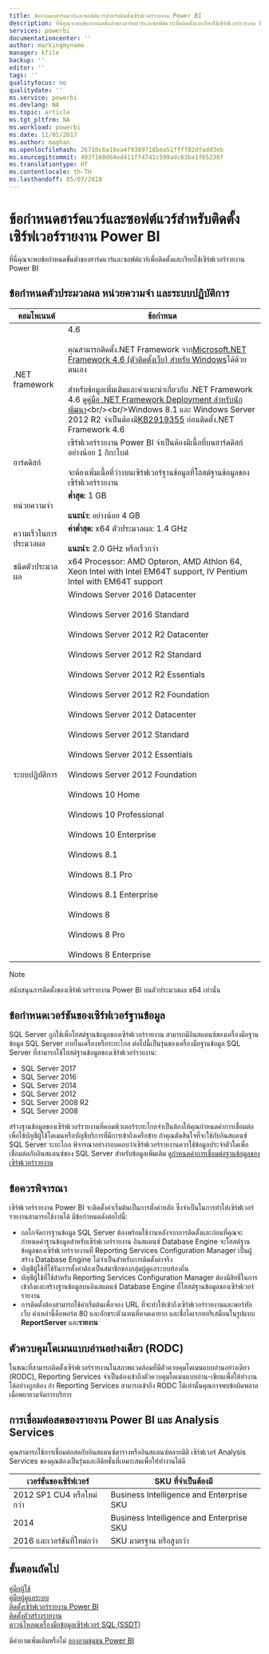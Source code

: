 ```yaml
---
title: ข้อกำหนดฮาร์ดแวร์และซอฟต์แวร์สำหรับติดตั้งเซิร์ฟเวอร์รายงาน Power BI
description: ที่นี่คุณจะพบข้อกำหนดขั้นต่ำของฮาร์ดแวร์และซอฟต์แวร์เพื่อติดตั้งและเรียกใช้เซิร์ฟเวอร์รายงาน Power BI
services: powerbi
documentationcenter: ''
author: markingmyname
manager: kfile
backup: ''
editor: ''
tags: ''
qualityfocus: no
qualitydate: ''
ms.service: powerbi
ms.devlang: NA
ms.topic: article
ms.tgt_pltfrm: NA
ms.workload: powerbi
ms.date: 11/01/2017
ms.author: maghan
ms.openlocfilehash: 26710c6a19ea4f9389718bea51ffff82dfadd3eb
ms.sourcegitcommit: 493f160d04ed411ff4741c599adc63ba1f65230f
ms.translationtype: HT
ms.contentlocale: th-TH
ms.lasthandoff: 05/07/2018
---
```

# <a name="hardware-and-software-requirements-for-installing-power-bi-report-server"></a>ข้อกำหนดฮาร์ดแวร์และซอฟต์แวร์สำหรับติดตั้งเซิร์ฟเวอร์รายงาน Power BI
ที่นี่คุณจะพบข้อกำหนดขั้นต่ำของฮาร์ดแวร์และซอฟต์แวร์เพื่อติดตั้งและเรียกใช้เซิร์ฟเวอร์รายงาน Power BI

## <a name="processor-memory-and-operating-system-requirements"></a>ข้อกำหนดตัวประมวลผล หน่วยความจำ และระบบปฏิบัติการ
| คอมโพเนนต์ | ข้อกำหนด |
| --- | --- |
| .NET framework |4.6<br><br>คุณสามารถติดตั้ง.NET Framework จาก[Microsoft.NET Framework 4.6 (ตัวติดตั้งเว็บ) สำหรับ Windows](http://support.microsoft.com/kb/3045560)ได้ด้วยตนเอง<br/><br/> สำหรับข้อมูลเพิ่มเติมและคำแนะนำเกี่ยวกับ .NET Framework 4.6 ดู[คู่มือ .NET Framework Deployment สำหรับนักพัฒนา](http://msdn.microsoft.com/library/ee942965\(v=vs.110\).aspx)<br/><br/>Windows 8.1 และ Windows Server 2012 R2 จำเป็นต้องมี[KB2919355](http://support.microsoft.com/kb/2919355) ก่อนติดตั้ง.NET Framework 4.6 |
| ฮาร์ดดิสก์ |เซิร์ฟเวอร์รายงาน Power BI จำเป็นต้องมีเนื้อที่บนฮาร์ดดิสก์อย่างน้อย 1 กิกะไบต์<br><br>จะต้องเพิ่มเนื้อที่ว่างบนเซิร์ฟเวอร์ฐานข้อมูลที่โฮสต์ฐานข้อมูลของเซิร์ฟเวอร์รายงาน |
| หน่วยความจำ |**ต่ำสุด:** 1 GB<br/><br/> **แนะนำ:** อย่างน้อย 4 GB |
| ความเร็วในการประมวลผล |**ค่าต่ำสุด:** x64 ตัวประมวลผล: 1.4 GHz<br/><br/> **แนะนำ:** 2.0 GHz หรือเร็วกว่า |
| ชนิดตัวประมวลผล |x64 Processor: AMD Opteron, AMD Athlon 64, Xeon Intel with Intel EM64T support, IV Pentium Intel with EM64T support |
| ระบบปฏิบัติการ |Windows Server 2016 Datacenter<br><br>Windows Server 2016 Standard<br><br>Windows Server 2012 R2 Datacenter<br><br>Windows Server 2012 R2 Standard<br><br>Windows Server 2012 R2 Essentials<br><br>Windows Server 2012 R2 Foundation<br><br>Windows Server 2012 Datacenter<br><br>Windows Server 2012 Standard<br><br>Windows Server 2012 Essentials<br><br>Windows Server 2012 Foundation<br><br>Windows 10 Home<br><br>Windows 10 Professional<br><br>Windows 10 Enterprise<br><br>Windows 8.1<br><br>Windows 8.1 Pro<br><br>Windows 8.1 Enterprise<br><br>Windows 8<br><br>Windows 8 Pro<br><br>Windows 8 Enterprise |

> [!NOTE]
> สนับสนุนการติดตั้งของเซิร์ฟเวอร์รายงาน Power BI บนตัวประมวลผล x64 เท่านั้น
> 
> 

## <a name="database-server-version-requirements"></a>ข้อกำหนดเวอร์ชันของเซิร์ฟเวอร์ฐานข้อมูล
SQL Server ถูกใช้เพื่อโฮสต์ฐานข้อมูลของเซิร์ฟเวอร์รายงาน สามารถมีอินสแตนซ์ของเครื่องมือฐานข้อมูล SQL Server ภายในเครื่องหรือระยะไกล ต่อไปนี้เป็นรุ่นของเครื่องมือฐานข้อมูล SQL Server ที่สามารถใช้โฮสต์ฐานข้อมูลของเซิร์ฟเวอร์รายงาน:

* SQL Server 2017
* SQL Server 2016
* SQL Server 2014
* SQL Server 2012
* SQL Server 2008 R2
* SQL Server 2008

สร้างฐานข้อมูลของเซิร์ฟเวอร์รายงานที่คอมพิวเตอร์ระยะไกลจำเป็นต้องให้คุณกำหนดค่าการเชื่อมต่อเพื่อใช้บัญชีผู้ใช้โดเมนหรือบัญชีบริการที่มีการเข้าถึงเครือข่าย ถ้าคุณตัดสินใจที่จะใช้กับอินสแตนซ์ SQL Server ระยะไกล พิจารณาอย่างรอบคอบว่าเซิร์ฟเวอร์รายงานควรใช้ข้อมูลประจำตัวใดเพื่อเชื่อมต่อกับอินสแตนซ์ของ SQL Server สำหรับข้อมูลเพิ่มเติม ดู[กำหนดค่าการเชื่อมต่อฐานข้อมูลของเซิร์ฟเวอร์รายงาน](https://docs.microsoft.com/sql/reporting-services/install-windows/configure-a-report-server-database-connection-ssrs-configuration-manager)

## <a name="considerations"></a>ข้อควรพิจารณา
เซิร์ฟเวอร์รายงาน Power BI จะติดตั้งค่าเริ่มต้นเป็นการตั้งค่าหลัก ซึ่งจำเป็นในการทำให้เซิร์ฟเวอร์รายงานสามารถใช้งานได้ มีข้อกำหนดดังต่อไปนี้:

* กลไกจัดการฐานข้อมูล SQL Server ต้องพร้อมใช้งานหลังจากการติดตั้งและก่อนที่คุณจะกำหนดค่าฐานข้อมูลสำหรับเซิร์ฟเวอร์รายงาน อินสแตนซ์ Database Engine จะโฮสต์ฐานข้อมูลของเซิร์ฟเวอร์รายงานที่ Reporting Services Configuration Manager เป็นผู้สร้าง Database Engine ไม่จำเป็นสำหรับการติดตั้งค่าจริง
* บัญชีผู้ใช้ที่ใช้รันการตั้งค่าต้องเป็นสมาชิกของกลุ่มผู้ดูแลระบบท้องถิ่น
* บัญชีผู้ใช้ที่ใช้สำหรับ Reporting Services Configuration Manager ต้องมีสิทธิ์ในการเข้าถึงและสร้างฐานข้อมูลบนอินสแตนซ์ Database Engine ที่โฮสต์ฐานข้อมูลของเซิร์ฟเวอร์รายงาน
* การติดตั้งต้องสามารถใช้ค่าเริ่มต้นเพื่อจอง URL ที่จะทำให้เข้าถึงเซิร์ฟเวอร์รายงานและพอร์ทัลเว็บ ค่าเหล่านี้คือพอร์ต 80 และอักขระตัวแทนที่คาดเดายาก และชื่อไดเรกทอรีเสมือนในรูปแบบ **ReportServer** และ**รายงาน**

## <a name="read-only-domain-controller-rodc"></a>ตัวควบคุมโดเมนแบบอ่านอย่างเดียว (RODC)
 ในขณะที่สามารถติดตั้งเซิร์ฟเวอร์รายงานในสภาพแวดล้อมที่มีตัวควบคุมโดเมนแบบอ่านอย่างเดียว (RODC), Reporting Services จำเป็นต้องเข้าถึงตัวควบคุมโดเมนแบบอ่าน-เขียนเพื่อให้ทำงานได้อย่างถูกต้อง ถ้า Reporting Services สามารถเข้าถึง RODC ได้เท่านั้นคุณอาจพบข้อผิดพลาดเมื่อพยายามจัดการบริการ

## <a name="power-bi-reports-and-analysis-services-live-connections"></a>การเชื่อมต่อสดของรายงาน Power BI และ Analysis Services
คุณสามารถใช้การเชื่อมต่อสดกับอินสแตนซ์ตารางหรืออินสแตนซ์หลายมิติ เซิร์ฟเวอร์ Analysis Services ของคุณต้องเป็นรุ่นและอิดิทชั่นที่เหมาะสมเพื่อให้ทำงานได้ดี

| **เวอร์ชันของเซิร์ฟเวอร์** | **SKU ที่จำเป็นต้องมี** |
| --- | --- |
| 2012 SP1 CU4 หรือใหม่กว่า |Business Intelligence and Enterprise SKU |
| 2014 |Business Intelligence and Enterprise SKU |
| 2016 และเวอร์ชันที่ใหม่กว่า |SKU มาตรฐาน หรือสูงกว่า |

## <a name="next-steps"></a>ขั้นตอนถัดไป
[คู่มือผู้ใช้](user-handbook-overview.md)  
[คู่มือผู้ดูแลระบบ](admin-handbook-overview.md)  
[ติดตั้งเซิร์ฟเวอร์รายงาน Power BI](install-report-server.md)  
[ติดตั้งตัวสร้างรายงาน](https://docs.microsoft.com/sql/reporting-services/install-windows/install-report-builder)  
[ดาวน์โหลดเครื่องมือข้อมูลเซิร์ฟเวอร์ SQL (SSDT)](http://go.microsoft.com/fwlink/?LinkID=616714)

มีคำถามเพิ่มเติมหรือไม่ [ลองถามชุมชน Power BI](https://community.powerbi.com/)

